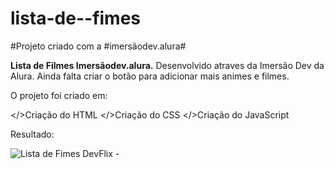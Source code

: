# lista-de--fimes
#Projeto criado com a #imersãodev.alura#

<b> Lista de Filmes Imersãodev.alura.</b>
Desenvolvido atraves da Imersão Dev da Alura. Ainda falta criar o botão para adicionar mais animes e filmes.

O projeto foi criado em:

</>Criação do HTML
</>Criação do CSS
</>Criação do JavaScript

Resultado: 

![Lista de Fimes DevFlix - ](https://user-images.githubusercontent.com/92475408/160302681-1fdd9c9b-20e7-43fd-81dc-1a8f3d79d99b.png)
